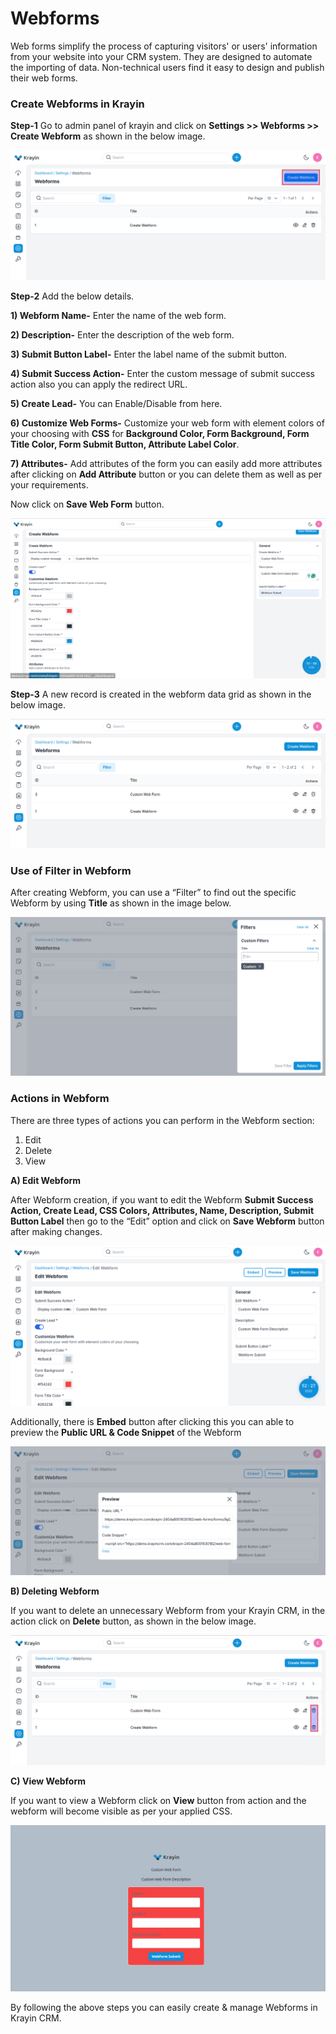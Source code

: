 # Webforms

Web forms simplify the process of capturing visitors' or users' information from your website into your CRM system. They are designed to automate the importing of data. Non-technical users find it easy to design and publish their web forms.

### Create Webforms in Krayin

**Step-1** Go to admin panel of krayin and click on **Settings >> Webforms >> Create Webform** as shown in the below image.

![Webforms](../../docs/assets/images/setting/webform.png)

**Step-2** Add the below details.

**1) Webform Name-** Enter the name of the web form.

**2) Description-** Enter the description of the web form.

**3) Submit Button Label-** Enter the label name of the submit button.

**4) Submit Success Action-** Enter the custom message of submit success action also you can apply the redirect URL.

**5) Create Lead-** You can Enable/Disable from here.

**6) Customize Web Forms-** Customize your web form with element colors of your choosing with **CSS** for **Background Color, Form Background, Form Title Color, Form Submit Button, Attribute Label Color**.

**7) Attributes-** Add attributes of the form you can easily add more attributes after clicking on **Add Attribute** button or you can delete them as well as per your requirements.

Now click on **Save Web Form** button.

![Create Webforms](../../docs/assets/images/setting/createWebform.png)

**Step-3** A new record is created in the webform data grid as shown in the below image.

![Webforms Grid](../../docs/assets/images/setting/webformGrid.png)

### Use of Filter in Webform

After creating Webform, you can use a “Filter” to find out the specific Webform by using **Title** as shown in the image below.

![Grid](../../docs/assets/images/setting/webformFilter.png)

### Actions in Webform

There are three types of actions you can perform in the Webform section:

1) Edit
2) Delete
3) View

**A) Edit Webform**

After Webform creation, if you want to edit the Webform **Submit Success Action, Create Lead, CSS Colors,  Attributes, Name, Description, Submit Button Label** then go to the “Edit” option and click on **Save Webform** button after making changes.

![Webform edit](../../docs/assets/images/setting/editWebform.png)

Additionally, there is **Embed** button after clicking this you can able to preview the **Public URL & Code Snippet** of the Webform

![Webform edit](../../docs/assets/images/setting/embed.png)

**B) Deleting Webform**

If you want to delete an unnecessary Webform from your Krayin CRM, in the action click on **Delete** button, as shown in the below image.

![Delete Grid](../../docs/assets/images/setting/deleteWebform.png)

**C) View Webform**

If you want to view a Webform click on **View** button from action and the webform will become visible as per your applied CSS.

![Grid](../../docs/assets/images/setting/webformOutput.png)

By following the above steps you can easily create & manage Webforms in Krayin CRM.
